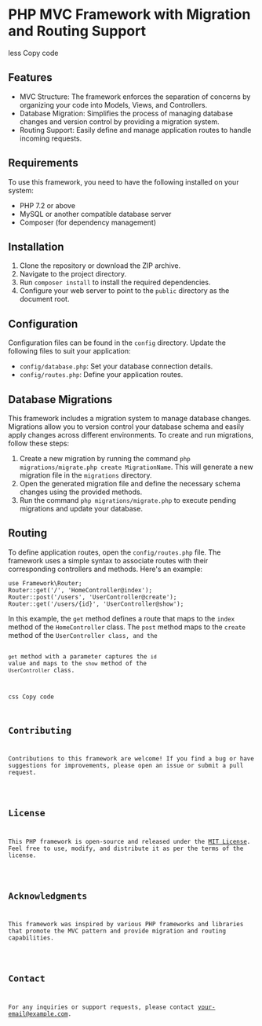 <!DOCTYPE html>
<html lang="en">
<head>
    <meta charset="UTF-8">
    <meta name="viewport" content="width=device-width, initial-scale=1.0">
    <title>PHP MVC Framework with Migration and Routing Support</title>
</head>
<body>
    <h1>PHP MVC Framework with Migration and Routing Support</h1>
less
Copy code
<h2>Features</h2>
<ul>
    <li>MVC Structure: The framework enforces the separation of concerns by organizing your code into Models, Views, and Controllers.</li>
    <li>Database Migration: Simplifies the process of managing database changes and version control by providing a migration system.</li>
    <li>Routing Support: Easily define and manage application routes to handle incoming requests.</li>
</ul>

<h2>Requirements</h2>
<p>To use this framework, you need to have the following installed on your system:</p>
<ul>
    <li>PHP 7.2 or above</li>
    <li>MySQL or another compatible database server</li>
    <li>Composer (for dependency management)</li>
</ul>

<h2>Installation</h2>
<ol>
    <li>Clone the repository or download the ZIP archive.</li>
    <li>Navigate to the project directory.</li>
    <li>Run <code>composer install</code> to install the required dependencies.</li>
    <li>Configure your web server to point to the <code>public</code> directory as the document root.</li>
</ol>

<h2>Configuration</h2>
<p>Configuration files can be found in the <code>config</code> directory. Update the following files to suit your application:</p>
<ul>
    <li><code>config/database.php</code>: Set your database connection details.</li>
    <li><code>config/routes.php</code>: Define your application routes.</li>
</ul>

<h2>Database Migrations</h2>
<p>This framework includes a migration system to manage database changes. Migrations allow you to version control your database schema and easily apply changes across different environments. To create and run migrations, follow these steps:</p>
<ol>
    <li>Create a new migration by running the command <code>php migrations/migrate.php create MigrationName</code>. This will generate a new migration file in the <code>migrations</code> directory.</li>
    <li>Open the generated migration file and define the necessary schema changes using the provided methods.</li>
    <li>Run the command <code>php migrations/migrate.php</code> to execute pending migrations and update your database.</li>
</ol>

<h2>Routing</h2>
<p>To define application routes, open the <code>config/routes.php</code> file. The framework uses a simple syntax to associate routes with their corresponding controllers and methods. Here's an example:</p>
<pre><code>use Framework\Router;
Router::get('/', 'HomeController@index');
Router::post('/users', 'UserController@create');
Router::get('/users/{id}', 'UserController@show');
</code></pre>
<p>In this example, the <code>get</code> method defines a route that maps to the <code>index</code> method of the <code>HomeController</code> class. The <code>post</code> method maps to the <code>create</code> method of the <code>UserController</code</code> class, and the

<code>get</code> method with a parameter captures the <code>id</code> value and maps to the <code>show</code> method of the <code>UserController</code> class.</p>

css
Copy code
<h2>Contributing</h2>
<p>Contributions to this framework are welcome! If you find a bug or have suggestions for improvements, please open an issue or submit a pull request.</p>

<h2>License</h2>
<p>This PHP framework is open-source and released under the <a href="LICENSE">MIT License</a>. Feel free to use, modify, and distribute it as per the terms of the license.</p>

<h2>Acknowledgments</h2>
<p>This framework was inspired by various PHP frameworks and libraries that promote the MVC pattern and provide migration and routing capabilities.</p>

<h2>Contact</h2>
<p>For any inquiries or support requests, please contact <a href="mailto:your-email@example.com">your-email@example.com</a>.</p>
</body>
</html>
